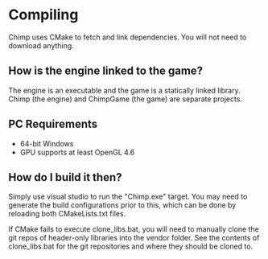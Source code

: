 # Compiling

Chimp uses CMake to fetch and link dependencies. You will not need to download anything.

## How is the engine linked to the game?

The engine is an executable and the game is a statically linked library.
Chimp (the engine) and ChimpGame (the game) are separate projects.

## PC Requirements

- 64-bit Windows
- GPU supports at least OpenGL 4.6

## How do I build it then?

Simply use visual studio to run the "Chimp.exe" target.
You may need to generate the build configurations prior to this, which can be done by reloading both CMakeLists.txt files.

If CMake fails to execute clone_libs.bat, you will need to manually clone the git repos of header-only libraries into the vendor folder.
See the contents of clone_libs.bat for the git repositories and where they should be cloned to.